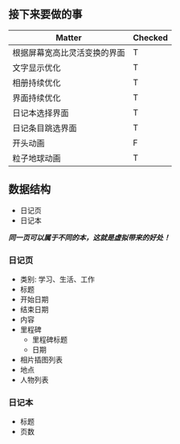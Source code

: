 ## 接下来要做的事

| Matter | Checked |
| ------ | ------- |
| 根据屏幕宽高比灵活变换的界面 | T |
| 文字显示优化 | T |
| 相册持续优化 | T |
| 界面持续优化 | T |
| 日记本选择界面 | T |
| 日记条目跳选界面 | T |
| 开头动画 | F |
| 粒子地球动画 | T |

## 数据结构

* 日记页
* 日记本

__*同一页可以属于不同的本，这就是虚拟带来的好处！*__

### 日记页

* 类别: 学习、生活、工作
* 标题
* 开始日期
* 结束日期
* 内容
* 里程碑
  * 里程碑标题
  * 日期
* 相片插图列表
* 地点
* 人物列表

### 日记本

* 标题
* 页数
